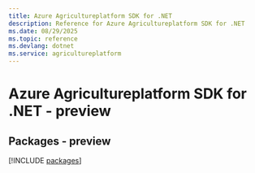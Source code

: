 ```yaml
---
title: Azure Agricultureplatform SDK for .NET
description: Reference for Azure Agricultureplatform SDK for .NET
ms.date: 08/29/2025
ms.topic: reference
ms.devlang: dotnet
ms.service: agricultureplatform
---
```

# Azure Agricultureplatform SDK for .NET - preview
## Packages - preview
[!INCLUDE [packages](agricultureplatform-index.md)]